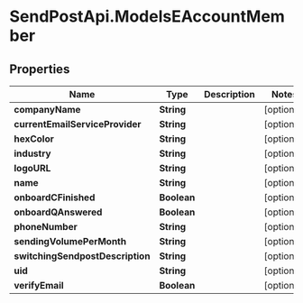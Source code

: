 # SendPostApi.ModelsEAccountMember

## Properties

Name | Type | Description | Notes
------------ | ------------- | ------------- | -------------
**companyName** | **String** |  | [optional] 
**currentEmailServiceProvider** | **String** |  | [optional] 
**hexColor** | **String** |  | [optional] 
**industry** | **String** |  | [optional] 
**logoURL** | **String** |  | [optional] 
**name** | **String** |  | [optional] 
**onboardCFinished** | **Boolean** |  | [optional] 
**onboardQAnswered** | **Boolean** |  | [optional] 
**phoneNumber** | **String** |  | [optional] 
**sendingVolumePerMonth** | **String** |  | [optional] 
**switchingSendpostDescription** | **String** |  | [optional] 
**uid** | **String** |  | [optional] 
**verifyEmail** | **Boolean** |  | [optional] 


